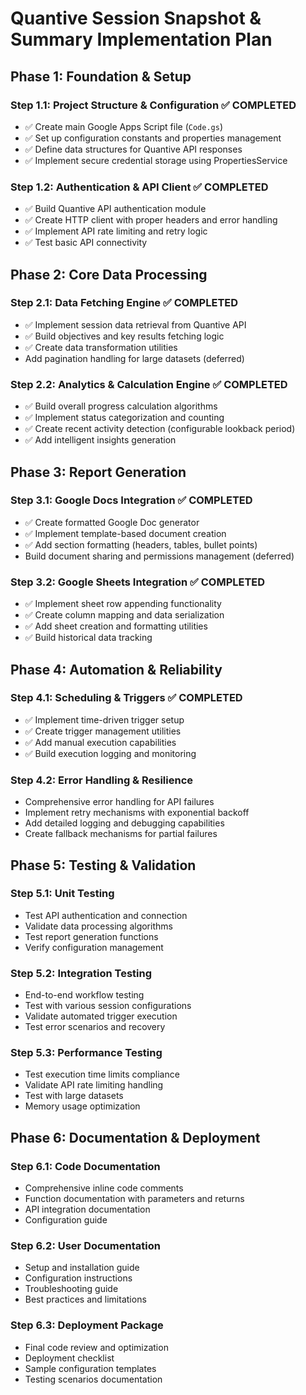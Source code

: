 # Quantive Session Snapshot & Summary Implementation Plan

## **Phase 1: Foundation & Setup**

### **Step 1.1: Project Structure & Configuration** ✅ COMPLETED
- ✅ Create main Google Apps Script file (`Code.gs`)
- ✅ Set up configuration constants and properties management
- ✅ Define data structures for Quantive API responses
- ✅ Implement secure credential storage using PropertiesService

### **Step 1.2: Authentication & API Client** ✅ COMPLETED
- ✅ Build Quantive API authentication module
- ✅ Create HTTP client with proper headers and error handling
- ✅ Implement API rate limiting and retry logic
- ✅ Test basic API connectivity

## **Phase 2: Core Data Processing**

### **Step 2.1: Data Fetching Engine** ✅ COMPLETED
- ✅ Implement session data retrieval from Quantive API
- ✅ Build objectives and key results fetching logic  
- ✅ Create data transformation utilities
- Add pagination handling for large datasets (deferred)

### **Step 2.2: Analytics & Calculation Engine** ✅ COMPLETED
- ✅ Build overall progress calculation algorithms
- ✅ Implement status categorization and counting
- ✅ Create recent activity detection (configurable lookback period)
- ✅ Add intelligent insights generation

## **Phase 3: Report Generation**

### **Step 3.1: Google Docs Integration** ✅ COMPLETED
- ✅ Create formatted Google Doc generator
- ✅ Implement template-based document creation
- ✅ Add section formatting (headers, tables, bullet points)
- Build document sharing and permissions management (deferred)

### **Step 3.2: Google Sheets Integration** ✅ COMPLETED
- ✅ Implement sheet row appending functionality
- ✅ Create column mapping and data serialization
- ✅ Add sheet creation and formatting utilities
- ✅ Build historical data tracking

## **Phase 4: Automation & Reliability**

### **Step 4.1: Scheduling & Triggers** ✅ COMPLETED
- ✅ Implement time-driven trigger setup
- ✅ Create trigger management utilities
- ✅ Add manual execution capabilities
- ✅ Build execution logging and monitoring

### **Step 4.2: Error Handling & Resilience**
- Comprehensive error handling for API failures
- Implement retry mechanisms with exponential backoff
- Add detailed logging and debugging capabilities
- Create fallback mechanisms for partial failures

## **Phase 5: Testing & Validation**

### **Step 5.1: Unit Testing**
- Test API authentication and connection
- Validate data processing algorithms
- Test report generation functions
- Verify configuration management

### **Step 5.2: Integration Testing**
- End-to-end workflow testing
- Test with various session configurations
- Validate automated trigger execution
- Test error scenarios and recovery

### **Step 5.3: Performance Testing**
- Test execution time limits compliance
- Validate API rate limiting handling
- Test with large datasets
- Memory usage optimization

## **Phase 6: Documentation & Deployment**

### **Step 6.1: Code Documentation**
- Comprehensive inline code comments
- Function documentation with parameters and returns
- API integration documentation
- Configuration guide

### **Step 6.2: User Documentation**
- Setup and installation guide
- Configuration instructions
- Troubleshooting guide
- Best practices and limitations

### **Step 6.3: Deployment Package**
- Final code review and optimization
- Deployment checklist
- Sample configuration templates
- Testing scenarios documentation